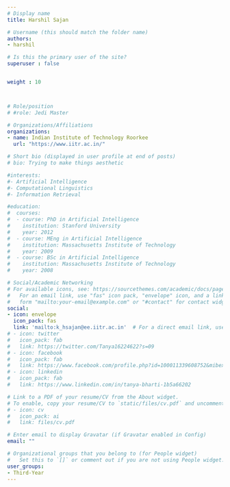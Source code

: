 ```yaml
---
# Display name
title: Harshil Sajan

# Username (this should match the folder name)
authors:
- harshil

# Is this the primary user of the site?
superuser : false


weight : 10



# Role/position
# #role: Jedi Master

# Organizations/Affiliations
organizations:
- name: Indian Institute of Technology Roorkee
  url: "https://www.iitr.ac.in/"

# Short bio (displayed in user profile at end of posts)
# bio: Trying to make things aesthetic

#interests:
#- Artificial Intelligence
#- Computational Linguistics
#- Information Retrieval

#education:
#  courses:
#  - course: PhD in Artificial Intelligence
#    institution: Stanford University
#    year: 2012
#  - course: MEng in Artificial Intelligence
#    institution: Massachusetts Institute of Technology
#    year: 2009
#  - course: BSc in Artificial Intelligence
#    institution: Massachusetts Institute of Technology
#    year: 2008

# Social/Academic Networking
# For available icons, see: https://sourcethemes.com/academic/docs/page-builder/#icons
#   For an email link, use "fas" icon pack, "envelope" icon, and a link in the
#   form "mailto:your-email@example.com" or "#contact" for contact widget.
social:
- icon: envelope
  icon_pack: fas
  link: 'mailto:k_hsajan@ee.iitr.ac.in'  # For a direct email link, use "mailto:test@example.org".
# - icon: twitter
#   icon_pack: fab
#   link: https://twitter.com/Tanya16224622?s=09
# - icon: facebook
#   icon_pack: fab
#   link: https://www.facebook.com/profile.php?id=100011339608752&mibextid=ZbWKwL
# - icon: linkedin
#   icon_pack: fab
#   link: https://www.linkedin.com/in/tanya-bharti-1b5a66202

# Link to a PDF of your resume/CV from the About widget.
# To enable, copy your resume/CV to `static/files/cv.pdf` and uncomment the lines below.
# - icon: cv
#   icon_pack: ai
#   link: files/cv.pdf

# Enter email to display Gravatar (if Gravatar enabled in Config)
email: ""

# Organizational groups that you belong to (for People widget)
#   Set this to `[]` or comment out if you are not using People widget.
user_groups:
- Third-Year
---
```

<!-- 
Otaku, interested in learning new stuff about anything and everything. Loves anime and good music more than anything. Current interests involve Computer Vision, Robotics, Finance and business management. Wants to open something of his own somewhere along the road.

Visit my webpage : https://ayushtues.github.io/ -->
